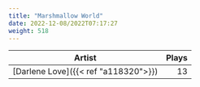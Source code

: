 ```yaml
---
title: "Marshmallow World"
date: 2022-12-08/2022T07:17:27
weight: 518
---
```




 Artist | Plays 
----- | -----:
[Darlene Love]({{< ref "a118320">}}) | 13
